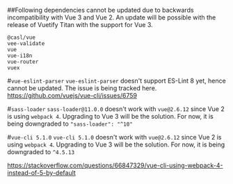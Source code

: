 ##Following dependencies cannot be updated due to backwards incompatibility with Vue 3 and Vue 2.
An update will be possible with the release of Vuetify Titan with the support for Vue 3.

```text
@casl/vue
vee-validate
vue
vue-i18n
vue-router
vuex
```

#`vue-eslint-parser`
`vue-eslint-parser` doesn't support ES-Lint 8 yet, hence cannot be updated. The issue is being tracked here.
https://github.com/vuejs/vue-cli/issues/6759

#`sass-loader`
`sass-loader@11.0.0` doesn't work with `vue@2.6.12` since Vue 2 is using `webpack 4`. Upgrading to Vue 3 will be the solution. For now, it is being downgraded to `"sass-loader": "^10"`

#`vue-cli 5.1.0`
`vue-cli 5.1.0` doesn't work with `vue@2.6.12` since Vue 2 is using `webpack 4`. Upgrading to Vue 3 will be the solution. For now, it is being downgraded to `^4.5.13`

https://stackoverflow.com/questions/66847329/vue-cli-using-webpack-4-instead-of-5-by-default
